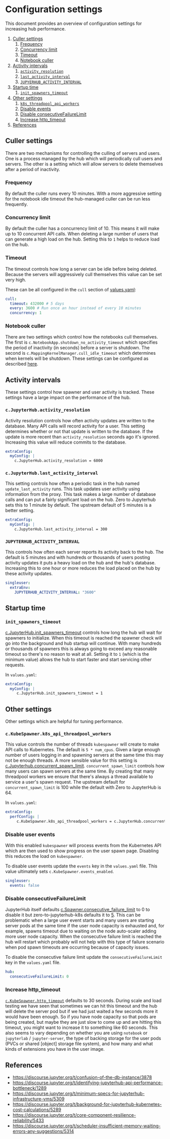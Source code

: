# Configuration settings

This document provides an overview of configuration settings for increasing hub performance.

1. [Culler settings](#culler)
   1. [Frequency](#culler-frequency)
   2. [Concurrency limit](#culler-concurrency)
   3. [Timeout](#culler-timeout)
   4. [Notebook culler](#notebook-culler)
2. [Activity intervals](#activity)
   1. [`activity_resolution`](#activity-resolution)
   2. [`last_activity_interval`](#last-activity-interval)
   3. [`JUPYERHUB_ACTIVITY_INTERVAL`](#hub-activity-interval)
3. [Startup time](#startup)
   1. [`init_spawners_timeout`](#spawners-timeout)
4. [Other settings](#other)
   1. [`k8s_threadpool_api_workers`](#kubespawner-thread)
   2. [Disable events](#kubespawner-events)
   3. [Disable consecutiveFailureLimit](#disable-consecutivefailurelimit)
   4. [Increase http_timeout](#increase-http-timeout)
5. [References](#references)


<a name="culler"></a>
## Culler settings
There are two mechanisms for controlling the culling of servers and users. One is a
process managed by the hub which will periodically cull users and servers. The other
is a setting which will allow servers to delete themselves after a period of inactivity.

<a name="culler-frequency"></a>
### Frequency
By default the culler runs every 10 minutes. With a more aggressive setting for the notebook
idle timeout the hub-managed culler can be run less frequently.

<a name="culler-concurrency"></a>
### Concurrency limit
By default the culler has a concurrency limit of 10. This means it will make up to 10
concurrent API calls. When deleting a large number of users that can generate a high load
on the hub. Setting this to `1` helps to reduce load on the hub.

<a name="culler-timeout"></a>
### Timeout
The timeout controls how long a server can be idle before being deleted. Because the servers
will aggressively cull themselves this value can be set very high.

These can be all configured in the `cull` section of [values.yaml](https://github.com/jupyterhub/zero-to-jupyterhub-k8s/blob/master/jupyterhub/values.yaml):
```yaml
cull:
  timeout: 432000 # 5 days
  every: 3600 # Run once an hour instead of every 10 minutes
  concurrency: 1
```

<a name="notebook-culler"></a>
### Notebook culler
There are two settings which control how the notebooks cull themselves. The first is
`c.NotebookApp.shutdown_no_activity_timeout` which specifies the period of inactivity
(in seconds) before a server is shutdown. The second is `c.MappingKernelManager.cull_idle_timeout`
which determines when kernels will be shutdown. These settings can be configured as described
[here](https://jupyter-notebook.readthedocs.io/en/stable/config_overview.html).

<a name="activity"></a>
## Activity intervals
These settings control how spawner and user activity is tracked. These settings have
a large impact on the performance of the hub.

<a name="activity-resolution"></a>
### `c.JupyterHub.activity_resolution`
Activity resolution controls how often activity updates are written to the database. Many
API calls will record activity for a user. This setting determines whether or not that update
is written to the database. If the update is more recent than `activity_resolution` seconds
ago it's ignored. Increasing this value will reduce commits to the database.

```yaml
extraConfig:
  myConfig: |
    c.JupyterHub.activity_resolution = 6000
```

<a name="last-activity-interval"></a>
### `c.JupyterHub.last_activity_interval`
This setting controls how often a periodic task in the hub named `update_last_activity`
runs. This task updates user activity using information from the proxy. This task makes
a large number of database calls and can put a fairly significant load on the hub. Zero to
Jupyterhub sets this to 1 minute by default. The upstream default of 5 minutes is a better
setting.

```yaml
extraConfig:
  myConfig: |
    c.JupyterHub.last_activity_interval = 300
```

<a name="hub-activity-interval"></a>
### `JUPYTERHUB_ACTIVITY_INTERVAL`
This controls how often each server reports its activity back to the hub. The default
is 5 minutes and with hundreds or thousands of users posting activity updates it puts
a heavy load on the hub and the hub's database. Increasing this to one hour or more
reduces the load placed on the hub by these activity updates.

```yaml
singleuser:
  extraEnv:
    JUPYTERHUB_ACTIVITY_INTERVAL: "3600"
```

<a name="startup"></a>
## Startup time

<a name="spawners-timeout"></a>
### `init_spawners_timeout`
[c.JupyterHub.init_spawners_timeout](https://jupyterhub.readthedocs.io/en/stable/api/app.html#jupyterhub.app.JupyterHub.init_spawners_timeout) controls how long the hub will wait for spawners to
initialize. When this timeout is reached the spawner check will go into the background and
hub startup will continue. With many hundreds or thousands of spawners this is always going
to exceed any reasonable timeout so there's no reason to wait at all. Setting it to `1` 
(which is the minimum value) allows the hub to start faster and start servicing other requests.

In `values.yaml`:
```yaml
extraConfig:
  myConfig: |
     c.JupyterHub.init_spawners_timeout = 1
```

<a name="other"></a>
## Other settings
Other settings which are helpful for tuning performance.

<a name="kubespawner-thread"></a>
### `c.KubeSpawner.k8s_api_threadpool_workers`
This value controls the number of threads `kubespawner` will create to make API calls to
Kubernetes. The default is `5 * num_cpus`. Given a large enough number of users logging in
and spawning servers at the same time this may not be enough threads. A more sensible value
for this setting is [c.Jupyterhub.concurrent_spawn_limit](https://jupyterhub.readthedocs.io/en/stable/api/app.html#jupyterhub.app.JupyterHub.concurrent_spawn_limit).
`concurrent_spawn_limit` controls how many users can spawn servers at the same time.
By creating that many threadpool workers we ensure that there's always a thread available
to service a user's spawn request. The upstream default for `concurrent_spawn_limit` is 100 while
the default with Zero to JupyterHub is 64.

In `values.yaml`:
```yaml
extraConfig:
  perfConfig: |
     c.KubeSpawner.k8s_api_threadpool_workers = c.JupyterHub.concurrent_spawn_limit
```

<a name="kubespawner-events"></a>
### Disable user events
With this enabled `kubespawner` will process events from the Kubernetes API which are then
used to show progress on the user spawn page. Disabling this reduces the load on `kubespawner`.

To disable user events update the `events` key in the `values.yaml` file. This value ultimately
sets `c.KubeSpawner.events_enabled`.

```yaml
singleuser:
  events: false
```

<a name="disable-consecutivefailurelimit"></a>
### Disable consecutiveFailureLimit
JupyterHub itself defaults [c.Spawner.consecutive_failure_limit](https://jupyterhub.readthedocs.io/en/stable/api/spawner.html#jupyterhub.spawner.Spawner.consecutive_failure_limit) to 0 to disable it but zero-to-jupyterhub-k8s
defaults it to [5](https://github.com/jupyterhub/zero-to-jupyterhub-k8s/blob/0.11.0/jupyterhub/values.yaml#L43).
This can be problematic when a large user event starts and many users are starting server pods at the same time
if the user node capacity is exhausted and, for example, spawns timeout due to waiting on the node auto-scaler adding
more user node capacity. When the consecutive failure limit is reached the hub will restart which probably will not
help with this type of failure scenario when pod spawn timeouts are occurring because of capacity issues.

To disable the consecutive failure limit update the `consecutiveFailureLimit` key in the `values.yaml` file.

```yaml
hub:
  consecutiveFailureLimit: 0
```

<a name="increase-http-timeout"></a>
### Increase http_timeout

[`c.KubeSpawner.http_timeout`](https://jupyterhub.readthedocs.io/en/stable/api/spawner.html#jupyterhub.spawner.Spawner.http_timeout)
defaults to 30 seconds. During scale and load testing we have seen that sometimes
we can hit this timeout and the hub will delete the server pod but if we had just waited a few seconds more it
would have been enough. So if you have node capacity so that pods are being created, but maybe they are just
slow to come up and are hitting this timeout, you might want to increase it to something like 60 seconds. This
also seems to vary depending on whether you are using `notebook` or `jupyterlab` / `jupyter-server`, the type of
backing storage for the user pods (PVCs or shared [object] storage file system), and how many and what kinds of
extensions you have in the user image.

<a name="references"></a>
## References
- https://discourse.jupyter.org/t/confusion-of-the-db-instance/3878
- https://discourse.jupyter.org/t/identifying-jupyterhub-api-performance-bottleneck/1289
- https://discourse.jupyter.org/t/minimum-specs-for-jupyterhub-infrastructure-vms/5309
- https://discourse.jupyter.org/t/background-for-jupyterhub-kubernetes-cost-calculations/5289
- https://discourse.jupyter.org/t/core-component-resilience-reliability/5433
- https://discourse.jupyter.org/t/scheduler-insufficient-memory-waiting-errors-any-suggestions/5314
